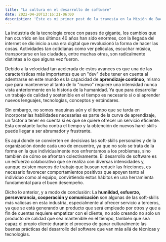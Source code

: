 ```yaml
---
title: "La cultura en el desarrollo de software"
date: 2022-04-20T13:16:21-06:00
description: 'Este es mi primer post de la travesía en la Misión de Backend con Node JS de Launch X.'
---
```


La industria de la tecnología crece con pasos de gigante, los cambios que han ocurrido en los últimos 40 años han sido enormes, con la llegada del internet se dio inicio a una era digital que revolucionó la forma de hacer las cosas. Actividades tan cotidianas como ver películas, escuchar música, transportarse en las ciudades, entre muchas otras, son radicalmente distintas a lo que alguna vez fueron.

Debido a la velocidad tan acelerada de estos avances es que una de las características más importantes que un "dev" debe tener en cuenta al adentrarse en este mundo es la capacidad de **aprendizaje continuo**, mismo que para mantenerse al tanto de lo "nuevo" requiere una intensidad nunca vista anteriormente en la historia de la humanidad. Ya que para desarrollar un trabajo de calidad y sostenible en el tiempo es necesario si o si aprender nuevos lenguajes, tecnologías, conceptos y estándares.

Sin embargo, no somos maquinas aún y el tiempo que se tarda en incorporar las habilidades necesarias es parte de la curva de aprendizaje, un factor a tener en cuenta si es que se quiere ofrecer un servicio eficiente. Esta constante lucha contra el tiempo y la obtención de nuevos hard-skills puede llegar a ser abrumador y frustrante.

Es aquí donde se convierten en decisivas las soft-skills personales y de la organización donde cada uno de encuentre, ya que no solo se trata de la forma en la que individualmente nos enfrentamos a los problemas, sino también de cómo se afrontan colectivamente. El desarrollo de software es un esfuerzo colaborativo que se realiza con diversas intensidades y, aunque existen marcos de trabajo que buscan reducir las fricciones, es necesario favorecer comportamientos positivos que apoyen tanto al individuo como al equipo, convirtiendo estos hábitos en una herramienta fundamental para el buen desempeño.

Dicho lo anterior, y a modo de conclusión: La **humildad, esfuerzo, perseverancia, cooperación y comunicación** son algunas de las soft-skills más valiosas en esta industria, especialmente al ofrecer servicio a terceros, ya que se está generando un producto que será empleado por otros y que a fin de cuentas requiere empatizar con el cliente, no solo creando no solo un producto de calidad que sea mantenible en el tiempo, también que sea capaz el propio cliente durante el proceso de ganar culturalmente las buenas prácticas del desarrollo del software que van más allá de técnicas y tecnologías.

